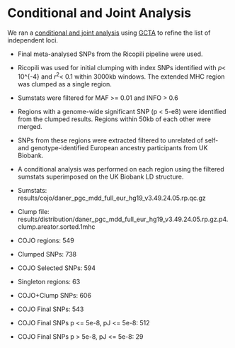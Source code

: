 Conditional and Joint Analysis
================

We ran a [conditional and joint
analysis](https://www.nature.com/articles/ng.2213) using
[GCTA](https://cnsgenomics.com/software/gcta/#COJO) to refine the list
of independent loci.

-   Final meta-analysed SNPs from the Ricopili pipeline were used.

-   Ricopili was used for initial clumping with index SNPs identified
    with *p*\< 10^{-4} and *r*<sup>2</sup>\< 0.1 within 3000kb windows.
    The extended MHC region was clumped as a single region.

-   Sumstats were filtered for MAF >= 0.01 and INFO > 0.6

-   Regions with a genome-wide significant SNP (p \< 5-e8) were
    identified from the clumped results. Regions within 50kb of each
    other were merged.

-   SNPs from these regions were extracted filtered to unrelated of
    self- and genotype-identified European ancestry participants from UK
    Biobank.

-   A conditional analysis was performed on each region using the
    filtered sumstats superimposed on the UK Biobank LD structure.

-   Sumstats:
    results/cojo/daner_pgc_mdd_full_eur_hg19_v3.49.24.05.rp.qc.gz  

-   Clump file:
    results/distribution/daner_pgc_mdd_full_eur_hg19_v3.49.24.05.rp.gz.p4.clump.areator.sorted.1mhc  

-   COJO regions: 549  

-   Clumped SNPs: 738  

-   COJO Selected SNPs: 594  

-   Singleton regions: 63  

-   COJO+Clump SNPs: 606  

-   COJO Final SNPs: 543  

-   COJO Final SNPs p \<= 5e-8, pJ \<= 5e-8: 512  

-   COJO Final SNPs p > 5e-8, pJ \<= 5e-8: 29

